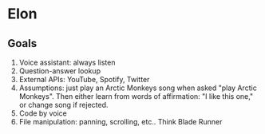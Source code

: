 # Elon

## Goals

1. Voice assistant: always listen
2. Question-answer lookup
3. External APIs: YouTube, Spotify, Twitter
4. Assumptions: just play an Arctic Monkeys song when asked "play Arctic Monkeys". Then either learn from words of affirmation: "I like this one," or change song if rejected.
5. Code by voice
6. File manipulation: panning, scrolling, etc.. Think Blade Runner
